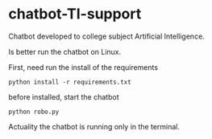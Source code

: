 # chatbot-TI-support
Chatbot developed to college subject Artificial Intelligence.

Is better run the chatbot on Linux.

First, need run the install of the requirements
````
python install -r requirements.txt
````

before installed, start the chatbot

````
python robo.py
````

Actuality the chatbot is running only in the terminal.
